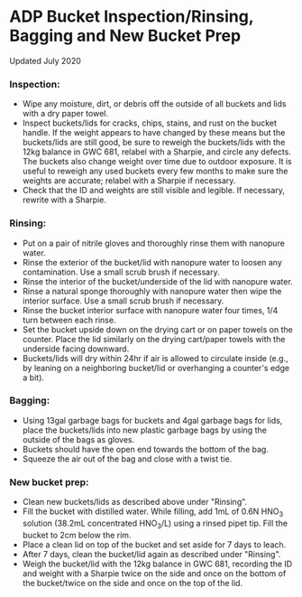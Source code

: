 # **ADP Bucket Inspection/Rinsing, Bagging and New Bucket Prep**

Updated July 2020

### **Inspection:**

* Wipe any moisture, dirt, or debris off the outside of all buckets and lids with a dry paper towel.
* Inspect buckets/lids for cracks, chips, stains, and rust on the bucket handle. If the weight appears to have changed by these means but the buckets/lids are still good, be sure to reweigh the buckets/lids with the 12kg balance in GWC 681, relabel with a Sharpie, and circle any defects. The buckets also change weight over time due to outdoor exposure. It is useful to reweigh any used buckets every few months to make sure the weights are accurate; relabel with a Sharpie if necessary.  
* Check that the ID and weights are still visible and legible. If necessary, rewrite with a Sharpie.


### **Rinsing:**

* Put on a pair of nitrile gloves and thoroughly rinse them with nanopure water.
* Rinse the exterior of the bucket/lid with nanopure water to loosen any contamination. Use a small scrub brush if necessary.
* Rinse the interior of the bucket/underside of the lid with nanopure water.
* Rinse a natural sponge thoroughly with nanopure water then wipe the interior surface. Use a small scrub brush if necessary.
* Rinse the bucket interior surface with nanopure water four times, 1/4 turn between each rinse.
* Set the bucket upside down on the drying cart or on paper towels on the counter. Place the lid similarly on the drying cart/paper towels with the underside facing downward.
* Buckets/lids will dry within 24hr if air is allowed to circulate inside (e.g., by leaning on a  neighboring bucket/lid or overhanging a counter's edge a bit).


### **Bagging:**

* Using 13gal garbage bags for buckets and 4gal garbage bags for lids, place the buckets/lids into new plastic garbage bags by using the outside of the bags as gloves.
* Buckets should have the open end towards the bottom of the bag.
* Squeeze the air out of the bag and close with a twist tie.


### **New bucket prep:**

* Clean new buckets/lids as described above under "Rinsing".
* Fill the bucket with distilled water. While filling, add 1mL of 0.6N HNO<sub>3</sub> solution (38.2mL concentrated HNO<sub>3</sub>/L) using a rinsed pipet tip. Fill the bucket to 2cm below the rim.
* Place a clean lid on top of the bucket and set aside for 7 days to leach.
* After 7 days, clean the bucket/lid again as described under "Rinsing".
* Weigh the bucket/lid with the 12kg balance in GWC 681, recording the ID and weight with a Sharpie twice on the side and once on the bottom of the bucket/twice on the side and once on the top of the lid.
